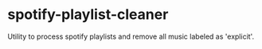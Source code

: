 # spotify-playlist-cleaner
Utility to process spotify playlists and remove all music labeled as 'explicit'.
